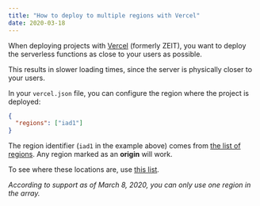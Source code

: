 ```yaml
---
title: "How to deploy to multiple regions with Vercel"
date: 2020-03-18
---
```

When deploying projects with [Vercel](https://vercel.com) (formerly ZEIT), you want to deploy the serverless functions as close to your users as possible.

This results in slower loading times, since the server is physically closer to your users.

In your `vercel.json` file, you can configure the region where the project is deployed:

```json
{
  "regions": ["iad1"]
}
```

The region identifier (`iad1` in the example above) comes from [the list of regions](https://zeit.co/docs/v2/network/regions-and-providers#routing). Any region marked as an **origin** will work.

To see where these locations are, use [this list](https://vercel.com/docs/edge-network/regions#routing).

_According to support as of March 8, 2020, you can only use one region in the array._
